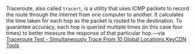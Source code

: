 
Traceroute, also called `tracert`, is a utility that uses ICMP packets to record the route through the internet from one computer to another. It calculates the time taken for each hop as the packet is routed to the destination. To guarantee accuracy, each hop is queried multiple times (in this case four times) to better measure the response of that particular hop.—via [Traceroute Test - Simultaneously Trace From 10 Global Locations,KeyCDN Tools](https://tools.keycdn.com/traceroute)
